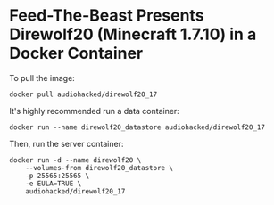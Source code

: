 # Feed-The-Beast Presents Direwolf20 (Minecraft 1.7.10) in a Docker Container
To pull the image:
```
docker pull audiohacked/direwolf20_17
```

It's highly recommended run a data container:
```
docker run --name direwolf20_datastore audiohacked/direwolf20_17
```

Then, run the server container:
```
docker run -d --name direwolf20 \
    --volumes-from direwolf20_datastore \
    -p 25565:25565 \
    -e EULA=TRUE \
    audiohacked/direwolf20_17
```
